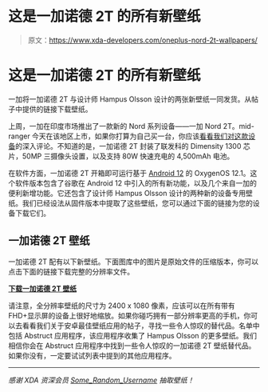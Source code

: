 # 这是一加诺德 2T 的所有新壁纸

> 原文：<https://www.xda-developers.com/oneplus-nord-2t-wallpapers/>

# 这是一加诺德 2T 的所有新壁纸

一加将一加诺德 2T 与设计师 Hampus Olsson 设计的两张新壁纸一同发货。从帖子中提供的链接下载壁纸。

上周，一加在印度市场推出了一款新的 Nord 系列设备——一加 Nord 2T。mid-ranger 今天在该地区上市，如果你打算为自己买一台，你应该[看看我们对这款设备](https://www.xda-developers.com/oneplus-nord-2t-review/)的深入评论。不知道的是，一加诺德 2T 封装了联发科的 Dimensity 1300 芯片，50MP 三摄像头设置，以及支持 80W 快速充电的 4,500mAh 电池。

在软件方面，一加诺德 2T 开箱即可运行基于 [Android 12](https://www.xda-developers.com/android-12/) 的 OxygenOS 12.1。这个软件版本包含了谷歌在 Android 12 中引入的所有新功能，以及几个来自一加的便利新增功能。它还包含了设计师 Hampus Olsson 设计的两种新的设备专用壁纸。我们已经设法从固件版本中提取了这些壁纸，您可以通过下面的链接为您的设备下载它们。

## 一加诺德 2T 壁纸

一加诺德 2T 配有以下新壁纸。下面图库中的图片是原始文件的压缩版本，你可以点击下面的链接下载完整的分辨率文件。

**[下载一加诺德 2T 壁纸](https://www.androidfilehost.com/?fid=15664248565197186438)**

请注意，全分辨率壁纸的尺寸为 2400 x 1080 像素，应该可以在所有带有 FHD+显示屏的设备上很好地缩放。如果你碰巧拥有一部分辨率更高的手机，你可以去看看我们关于安卓最佳壁纸应用的帖子，寻找一些令人惊叹的替代品。名单中包括 Abstruct 应用程序，该应用程序收集了 Hampus Olsson 的更多壁纸。我们相信你会在 Abstruct 应用程序中找到一些令人惊叹的一加诺德 2T 壁纸替代品。如果你没有，一定要试试列表中提到的其他应用程序。

* * *

*感谢 XDA 资深会员 [Some_Random_Username](https://forum.xda-developers.com/m/some_random_username.8234677/) 抽取壁纸！*